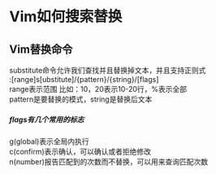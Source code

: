 # Vim如何搜索替换 
## Vim替换命令 
substitute命令允许我们查找并且替换掉文本，并且支持正则式   
:[range]s[ubstitute]/{pattern}/{string}/[flags]  
range表示范围 比如：10，20表示10-20行，%表示全部  
pattern是要替换的模式，string是替换后文本  
#####  flags有几个常用的标志 
g(global)表示全局内执行  
c(confirm)表示确认，可以确认或者拒绝修改  
n(number)报告匹配到的次数而不替换，可以用来查询匹配次数 


